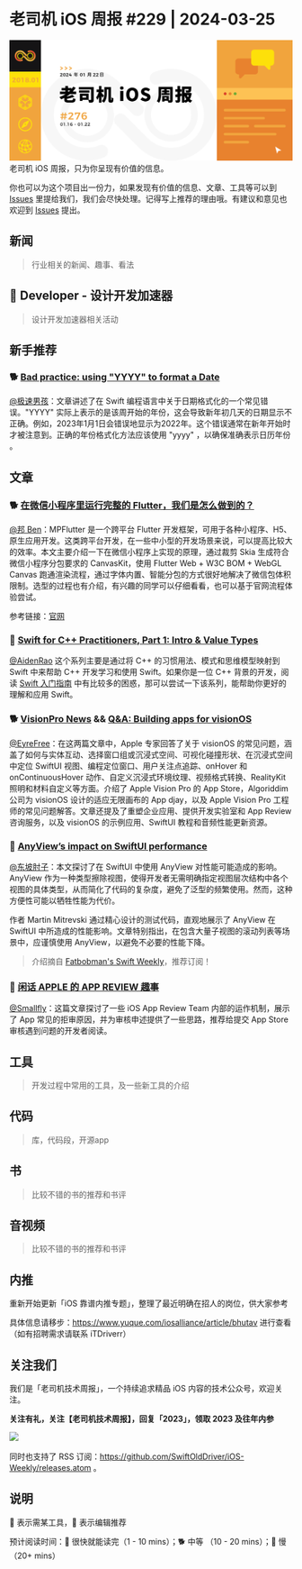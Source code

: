 # 老司机 iOS 周报 #229 | 2024-03-25

![ios-weekly](https://github.com/SwiftOldDriver/iOS-Weekly/blob/master/assets/weekly-header/276.jpg?raw=true)
老司机 iOS 周报，只为你呈现有价值的信息。

你也可以为这个项目出一份力，如果发现有价值的信息、文章、工具等可以到 [Issues](https://github.com/SwiftOldDriver/iOS-Weekly/issues) 里提给我们，我们会尽快处理。记得写上推荐的理由哦。有建议和意见也欢迎到 [Issues](https://github.com/SwiftOldDriver/iOS-Weekly/issues) 提出。

## 新闻

> 行业相关的新闻、趣事、看法

##  Developer - 设计开发加速器

> 设计开发加速器相关活动

## 新手推荐

### 🐕 [Bad practice: using "YYYY" to format a Date](https://www.swiftwithvincent.com/blog/bad-practice-using-yyyy-to-format-a-date)

[@极速男孩](https://github.com/ztlyyznf001)：文章讲述了在 Swift 编程语言中关于日期格式化的一个常见错误。"YYYY" 实际上表示的是该周开始的年份，这会导致新年初几天的日期显示不正确。例如，2023年1月1日会错误地显示为2022年。这个错误通常在新年开始时才被注意到。正确的年份格式化方法应该使用 "yyyy" ，以确保准确表示日历年份​​。

## 文章


### 🐕 [在微信小程序里运行完整的 Flutter，我们是怎么做到的？](https://juejin.cn/post/7324923422295670834)

[@邦 Ben](https://github.com/linwenbang)：MPFlutter 是一个跨平台 Flutter 开发框架，可用于各种小程序、H5、原生应用开发。这类跨平台开发，在一些中小型的开发场景来说，可以提高比较大的效率。本文主要介绍一下在微信小程序上实现的原理，通过裁剪 Skia 生成符合微信小程序分包要求的 CanvasKit，使用 Flutter Web + W3C BOM + WebGL Canvas 跑通渲染流程，通过字体内置、智能分包的方式很好地解决了微信包体积限制。选型的过程也有介绍，有兴趣的同学可以仔细看看，也可以基于官网流程体验尝试。

参考链接：[官网](https://mpflutter.com/zh/)

### 🐢 [Swift for C++ Practitioners, Part 1: Intro & Value Types](https://www.douggregor.net/posts/swift-for-cxx-practioners-value-types/)

[@AidenRao](https://weibo.com/AidenRao) 这个系列主要是通过将 C++ 的习惯用法、模式和思维模型映射到 Swift 中来帮助 C++ 开发学习和使用 Swift。如果你是一位 C++ 背景的开发，阅读 [Swift 入门指南](https://www.swift.org/getting-started/) 中有比较多的困惑，那可以尝试一下该系列，能帮助你更好的理解和应用 Swift。

### 🐕 [VisionPro News](https://developer.apple.com/news/?id=8fppguuh) && [Q&A: Building apps for visionOS](https://developer.apple.com/news/?id=prl6dp5r)

[@EyreFree](https://github.com/EyreFree)：在这两篇文章中，Apple 专家回答了关于 visionOS 的常见问题，涵盖了如何与实体互动、选择窗口组或沉浸式空间、可视化碰撞形状、在沉浸式空间中定位 SwiftUI 视图、编程定位窗口、用户关注点追踪、onHover 和 onContinuousHover 动作、自定义沉浸式环境纹理、视频格式转换、RealityKit 照明和材料自定义等方面。介绍了 Apple Vision Pro 的 App Store，Algoriddim 公司为 visionOS 设计的适应无限画布的 App djay，以及 Apple Vision Pro 工程师的常见问题解答。文章还提及了重塑企业应用、提供开发实验室和 App Review 咨询服务，以及 visionOS 的示例应用、SwiftUI 教程和音频性能更新资源。

### 🐎 [AnyView’s impact on SwiftUI performance](https://martinmitrevski.com/2024/01/02/anyviews-impact-on-swiftui-performance/)

[@东坡肘子](https://github.com/fatbobman)：本文探讨了在 SwiftUI 中使用 AnyView 对性能可能造成的影响。AnyView 作为一种类型擦除视图，使得开发者无需明确指定视图层次结构中各个视图的具体类型，从而简化了代码的复杂度，避免了泛型的频繁使用。然而，这种方便性可能以牺牲性能为代价。

作者 Martin Mitrevski 通过精心设计的测试代码，直观地展示了 AnyView 在 SwiftUI 中所造成的性能影响。文章特别指出，在包含大量子视图的滚动列表等场景中，应谨慎使用 AnyView，以避免不必要的性能下降。

> 介绍摘自 [Fatbobman's Swift Weekly](https://fatbobman.substack.com/p/fatbobmans-swift-weekly-014)，推荐订阅！

### 🐎 [闲话 APPLE 的 APP REVIEW 趣事](https://sketchk.xyz/posts/secret-of-app-review-team)
[@Smallfly](https://github.com/iostalks)：这篇文章探讨了一些 iOS App Review Team 内部的运作机制，展示了 App 常见的拒审原因，并为审核申述提供了一些思路，推荐给提交 App Store 审核遇到问题的开发者阅读。

## 工具

> 开发过程中常用的工具，及一些新工具的介绍

## 代码

> 库，代码段，开源app

## 书

> 比较不错的书的推荐和书评

## 音视频

> 比较不错的书的推荐和书评

## 内推

重新开始更新「iOS 靠谱内推专题」，整理了最近明确在招人的岗位，供大家参考

具体信息请移步：https://www.yuque.com/iosalliance/article/bhutav 进行查看（如有招聘需求请联系 iTDriverr）

## 关注我们

我们是「老司机技术周报」，一个持续追求精品 iOS 内容的技术公众号，欢迎关注。

**关注有礼，关注【老司机技术周报】，回复「2023」，领取 2023 及往年内参**

![](https://github.com/SwiftOldDriver/iOS-Weekly/blob/master/assets/qrcode_for_wechat.jpg?raw=true)

同时也支持了 RSS 订阅：https://github.com/SwiftOldDriver/iOS-Weekly/releases.atom 。

## 说明

🚧 表示需某工具，🌟 表示编辑推荐

预计阅读时间：🐎 很快就能读完（1 - 10 mins）；🐕 中等 （10 - 20 mins）；🐢 慢（20+ mins）
